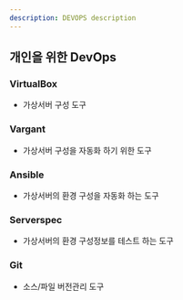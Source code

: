 ```yaml
---
description: DEVOPS description
---
```


## 개인을 위한 DevOps

### VirtualBox
- 가상서버 구성 도구
### Vargant
- 가상서버 구성을 자동화 하기 위한 도구
### Ansible
- 가상서버의 환경 구성을 자동화 하는 도구
### Serverspec
- 가상서버의 환경 구성정보를 테스트 하는 도구
### Git
- 소스/파일 버전관리 도구
